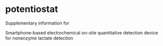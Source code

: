 # potentiostat
Supplementary information for

Smartphone-based electrochemical on-site quantitative detection device for nonenzyme lactate detection
